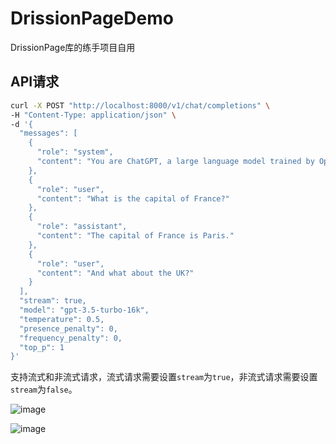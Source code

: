 # DrissionPageDemo
DrissionPage库的练手项目自用

## API请求

```bash
curl -X POST "http://localhost:8000/v1/chat/completions" \
-H "Content-Type: application/json" \
-d '{
  "messages": [
    {
      "role": "system",
      "content": "You are ChatGPT, a large language model trained by OpenAI."
    },
    {
      "role": "user",
      "content": "What is the capital of France?"
    },
    {
      "role": "assistant",
      "content": "The capital of France is Paris."
    },
    {
      "role": "user",
      "content": "And what about the UK?"
    }
  ],
  "stream": true,
  "model": "gpt-3.5-turbo-16k",
  "temperature": 0.5,
  "presence_penalty": 0,
  "frequency_penalty": 0,
  "top_p": 1
}'
```

支持流式和非流式请求，流式请求需要设置`stream`为`true`，非流式请求需要设置`stream`为`false`。


![image](https://github.com/user-attachments/assets/c1066680-a102-46a7-ab23-45dee5166bcc)

![image](https://github.com/user-attachments/assets/8dae6a06-6535-4a8e-8ecd-c035f543d372)
